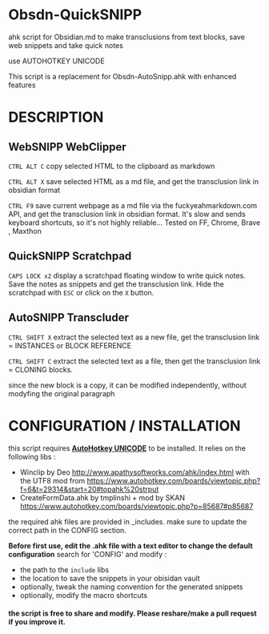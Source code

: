 # Obsdn-QuickSNIPP
ahk script for Obsidian.md to make transclusions from text blocks, save web snippets and take quick notes

use AUTOHOTKEY UNICODE 

This script is a replacement for Obsdn-AutoSnipp.ahk with enhanced features

# DESCRIPTION

## WebSNIPP WebClipper

 `CTRL ALT C` copy selected HTML to the clipboard as markdown
 

`CTRL ALT X` save selected HTML as a md file, and get the transclusion link in obsidian format

 `CTRL F9` save current webpage as a md file via the fuckyeahmarkdown.com API, and get the transclusion link in obsidian format. It's slow and sends keyboard shortcuts, so it's not highly reliable... Tested on FF, Chrome,  Brave , Maxthon
 

  ## QuickSNIPP Scratchpad

`CAPS LOCK x2` display a scratchpad floating window to write quick notes. Save the notes as snippets and get the transclusion link. Hide the scratchpad with `ESC` or click on the `X` button. 


## AutoSNIPP Transcluder

 `CTRL SHIFT X` extract the selected text as a new file, get the transclusion link = INSTANCES or BLOCK REFERENCE

 `CTRL SHIFT C` extract the selected text as a file, then get the transclusion link = CLONING blocks.
 
 since the new block is a copy, it can be modified independently, without modyfing the original paragraph


# CONFIGURATION / INSTALLATION

this script requires [**AutoHotkey UNICODE**](https://www.autohotkey.com/) to be installed. 
It relies on the following libs :
* Winclip by Deo http://www.apathysoftworks.com/ahk/index.html with the UTF8 mod from https://www.autohotkey.com/boards/viewtopic.php?f=6&t=29314&start=20#topahk%20strput
* CreateFormData.ahk 	by tmplinshi + mod by SKAN https://www.autohotkey.com/boards/viewtopic.php?p=85687#p85687

the required ahk files are provided in \_includes. make sure to update the correct path in the CONFIG section.

**Before first use, edit the .ahk file with a text editor to change the default configuration**
search for 'CONFIG' and modify :
* the path to the `include` libs
* the location to save the snippets in your obisidan vault
* optionally, tweak the naming convention for the generated snippets
* optionally, modify the macro shortcuts

#### the script is free to share and modify. Please reshare/make a pull request if you improve it. 




 
